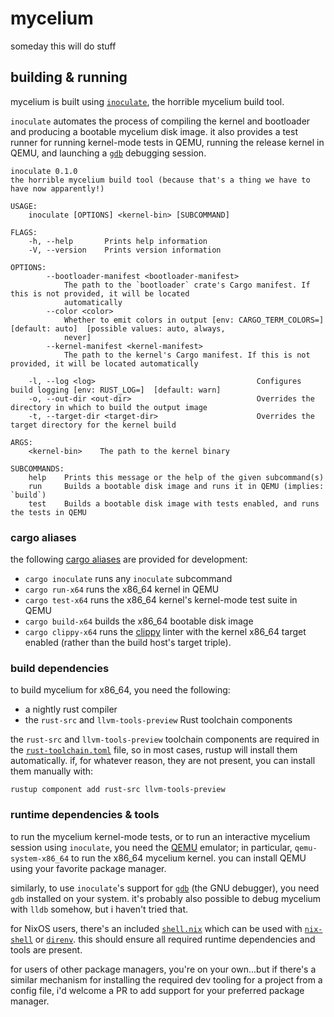 # mycelium

someday this will do stuff

## building & running

mycelium is built using [`inoculate`], the horrible mycelium build tool.

`inoculate` automates the process of compiling the kernel and bootloader and
producing a bootable mycelium disk image. it also provides a test runner for
running kernel-mode tests in QEMU, running the release kernel in QEMU, and
launching a [`gdb`] debugging session.

```text
inoculate 0.1.0
the horrible mycelium build tool (because that's a thing we have to have now apparently!)

USAGE:
    inoculate [OPTIONS] <kernel-bin> [SUBCOMMAND]

FLAGS:
    -h, --help       Prints help information
    -V, --version    Prints version information

OPTIONS:
        --bootloader-manifest <bootloader-manifest>
            The path to the `bootloader` crate's Cargo manifest. If this is not provided, it will be located
            automatically
        --color <color>
            Whether to emit colors in output [env: CARGO_TERM_COLORS=]  [default: auto]  [possible values: auto, always,
            never]
        --kernel-manifest <kernel-manifest>
            The path to the kernel's Cargo manifest. If this is not provided, it will be located automatically

    -l, --log <log>                                    Configures build logging [env: RUST_LOG=]  [default: warn]
    -o, --out-dir <out-dir>                            Overrides the directory in which to build the output image
    -t, --target-dir <target-dir>                      Overrides the target directory for the kernel build

ARGS:
    <kernel-bin>    The path to the kernel binary

SUBCOMMANDS:
    help    Prints this message or the help of the given subcommand(s)
    run     Builds a bootable disk image and runs it in QEMU (implies: `build`)
    test    Builds a bootable disk image with tests enabled, and runs the tests in QEMU
```

[`inoculate`]: https://github.com/hawkw/mycelium/tree/main/inoculate

### cargo aliases

the following [cargo aliases] are provided for development:

- `cargo inoculate` runs any `inoculate` subcommand
- `cargo run-x64` runs the x86_64 kernel in QEMU
- `cargo test-x64` runs the x86_64 kernel's kernel-mode test suite in QEMU
- `cargo build-x64` builds the x86_64 bootable disk image
- `cargo clippy-x64` runs the [clippy] linter with the kernel x86_64 target
  enabled (rather than the build host's target triple).

[cargo aliases]: https://github.com/hawkw/mycelium/blob/main/.cargo/config
[clippy]: https://github.com/rust-lang/rust-clippy

### build dependencies

to build mycelium for x86_64, you need the following:

- a nightly rust compiler
- the `rust-src` and `llvm-tools-preview` Rust toolchain components

the `rust-src` and `llvm-tools-preview` toolchain components are required in the
[`rust-toolchain.toml`] file, so in most cases, rustup will install them
automatically. if, for whatever reason, they are not present, you can install
them manually with:

```shell
rustup component add rust-src llvm-tools-preview
```

[`rust-toolchain.toml`]: https://github.com/hawkw/mycelium/blob/main/rust-toolchain.toml

### runtime dependencies & tools

to run the mycelium kernel-mode tests, or to run an interactive mycelium session
using `inoculate`, you need the [QEMU] emulator; in particular,
`qemu-system-x86_64` to run the x86_64 mycelium kernel. you can install QEMU
using your favorite package manager.

similarly, to use `inoculate`'s support for [`gdb`] (the GNU debugger), you need
`gdb` installed on your system. it's probably also possible to debug mycelium with
`lldb` somehow, but i haven't tried that.

for NixOS users, there's an included [`shell.nix`] which can be used with
[`nix-shell`] or [`direnv`]. this should ensure all required runtime
dependencies and tools are present.

for users of other package managers, you're on your own...but if there's a
similar mechanism for installing the required dev tooling for a project from a
config file, i'd welcome a PR to add support for your preferred package manager.

[QEMU]: https://www.qemu.org/
[`gdb`]: https://www.gnu.org/software/gdb/
[`shell.nix`]: https://github.com/hawkw/mycelium/blob/main/shell.nix
[`nix-shell`]: https://nixos.wiki/wiki/Development_environment_with_nix-shell
[`direnv`]: https://direnv.net/
